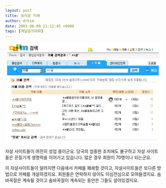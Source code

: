 ```yaml
---
layout: post
title: 놀라운 지혜
author: drkim
date: 2003-06-09 11:12:45 +0900
tags: [깨달음의대화]
---
```

![](.//files/attach/images/198/199/001/1055124765.jpg)  
  
자살 사이트들이 여전히 성업 중이군요. 당국의 엄중한 조치에도 불구하고 자살 사이트들은 끈질기게 생명력을 이어가고 있습니다. 많은 경우 회원이 70명이나 되는군요.
  

  
이 자살사이트들이 알려지면 다음에서 카페를 폐쇄할 것이고, 자살사이트들은 또다른 방법으로 카페를 개설하겠지요. 회원들은 연락하지 않아도 이심전심으로 모여들겠지요. 숨바꼭질은 계속될 것이고 솜바꼭질이 계속되는 동안은 그들도 살아있겠지요.